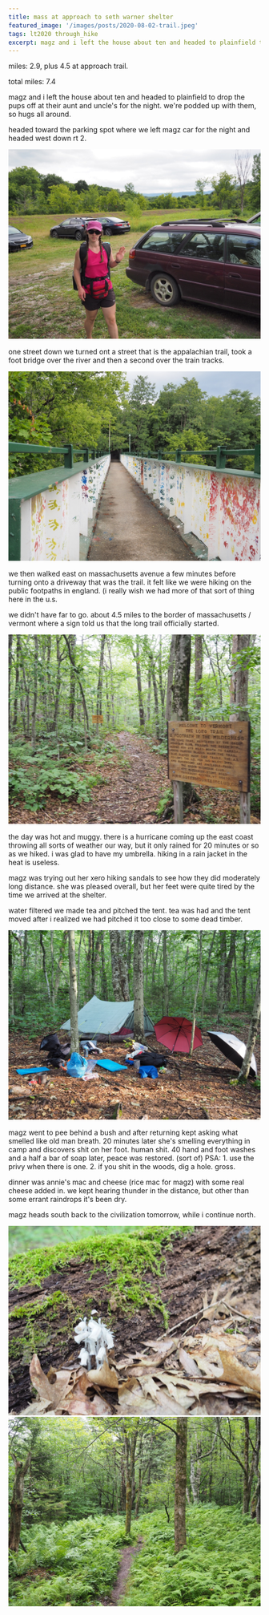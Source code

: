 ```yaml
---
title: mass at approach to seth warner shelter
featured_image: '/images/posts/2020-08-02-trail.jpeg'
tags: lt2020 through_hike
excerpt: magz and i left the house about ten and headed to plainfield to drop the pups off at their aunt and uncle's for the night.
---
```


miles: 2.9, plus 4.5 at approach trail.

total miles: 7.4

magz and i left the house about ten and headed to plainfield to drop the pups off at their aunt and uncle's for the night. we're podded up with them, so hugs all around.

headed toward the parking spot where we left magz car for the night and headed west down rt 2. 

![magz](/images/posts/2020-08-02-magz.jpeg)

one street down we turned ont a street that is the appalachian trail, took a foot bridge over the river and then a second over the train tracks.

![footpath](/images/posts/2020-08-02-footpath.jpeg)

we then walked east on massachusetts avenue a few minutes before turning onto a driveway that was the trail. it felt like we were hiking on the public footpaths in england. (i really wish we had more of that sort of thing here in the u.s.

we didn't have far to go. about 4.5 miles to the border of massachusetts / vermont where a sign told us that the long trail officially started.

![long trail southern terminus](/images/posts/2020-08-02-long-trail-southern-terminus.jpeg)

the day was hot and muggy. there is a hurricane coming up the east coast throwing all sorts of weather our way, but it only rained for 20 minutes or so as we hiked. i was glad to have my umbrella. hiking in a rain jacket in the heat is useless.

magz was trying out her xero hiking sandals to see how they did moderately long distance. she was pleased overall,  but her feet were quite tired by the time we arrived at the shelter.

water filtered we made tea and pitched the tent. tea was had and the tent moved after i realized we had pitched it too close to some dead timber.

![seth warner tent site](/images/posts/2020-08-02-seth-warner-tent-site.jpeg)

magz went to pee behind a bush and after returning kept asking what smelled like old man breath. 20 minutes later she's smelling everything in camp and discovers shit on her foot. human shit. 40 hand and foot washes and a half a bar of soap later, peace was restored. (sort of) PSA: 1. use the privy when there is one. 2. if you shit in the woods, dig a hole. gross.

dinner was annie's mac and cheese (rice mac for magz) with some real cheese added in. we kept hearing thunder in the distance, but other than some errant raindrops it's been dry.

magz heads south back to the civilization tomorrow, while i continue north.

<div class="gallery" data-columns="2">
	<img src="/images/posts/2020-08-02-indian-pipe.jpeg">
	<img src="/images/posts/2020-08-02-trail.jpeg">
</div>
